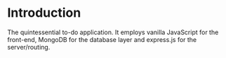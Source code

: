 # Introduction
The quintessential to-do application. It employs vanilla JavaScript for the front-end, MongoDB for the database layer and express.js for the server/routing.
